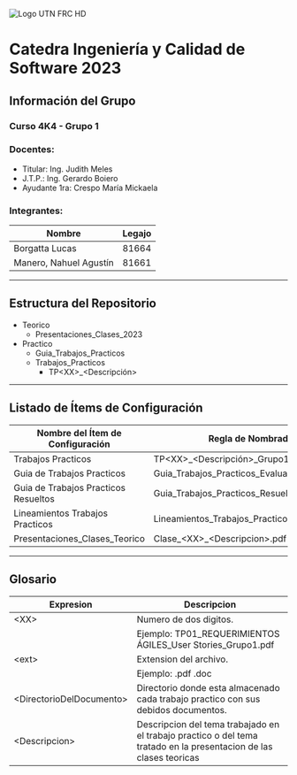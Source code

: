 ![Logo UTN FRC HD](https://user-images.githubusercontent.com/80863432/235774385-c97dee88-2781-43eb-bb9c-44ebe64ab58b.png)
# Catedra Ingeniería y Calidad de Software 2023
## Información del Grupo
### Curso 4K4 - Grupo 1

### Docentes:
* Titular: Ing. Judith Meles
* J.T.P.: Ing. Gerardo Boiero
* Ayudante 1ra: Crespo María Mickaela

### Integrantes:
| Nombre         | Legajo |
|-|-|
| Borgatta Lucas | 81664  |
| Manero, Nahuel Agustín | 81661  |

---

## Estructura del Repositorio

* Teorico
  * Presentaciones_Clases_2023
* Practico
  * Guia_Trabajos_Practicos
  * Trabajos_Practicos
    * TP\<XX>_<Descripción>

---
## Listado de Ítems de Configuración
| Nombre del Ítem de Configuración | Regla de Nombrado | Ubicación Física (Ruta Relativa) |
|-|-|-|
| Trabajos Practicos | TP\<XX>_<Descripción>_Grupo1.\<ext> | /Practico/Trabajos_Practicos/\<DirectorioDelDocumento>/
| Guia de Trabajos Practicos | Guia_Trabajos_Practicos_Evaluables_2023.pdf | /Practico/Guia_Trabajos_Practicos/ |
| Guia de Trabajos Practicos Resueltos | Guia_Trabajos_Practicos_Resueltos_2023.pdf | /Practico/Guia_Trabajos_Practicos/ |
| Lineamientos Trabajos Practicos | Lineamientos_Trabajos_Practicos.pdf | /Practico/Guia_Trabajos_Practicos/ |
| Presentaciones_Clases_Teorico | Clase_\<XX>_\<Descripcion>.pdf | /Teorico/Presentaciones_Clases_2023 |

---
## Glosario
| Expresion | Descripcion |
|-|-|
| \<XX> | Numero de dos digitos. |
| | Ejemplo: TP01_REQUERIMIENTOS ÁGILES_User Stories_Grupo1.pdf |
| \<ext> | Extension del archivo.
| | Ejemplo: .pdf .doc |
| \<DirectorioDelDocumento> | Directorio donde esta almacenado cada trabajo practico con sus debidos documentos. |
| \<Descripcion> | Descripcion del tema trabajado en el trabajo practico o del tema tratado en la presentacion de las clases teoricas |





